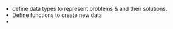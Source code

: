 
- define data types to represent problems & and their solutions.
- Define functions to create new data
- 